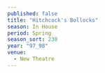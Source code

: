 ```yaml
---
published: false
title: "Hitchcock's Bollocks"
season: In House
period: Spring
season_sort: 230
year: "97_98"
venue:
  - New Theatre
---
```



